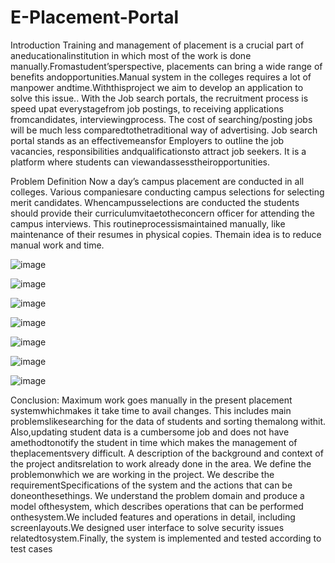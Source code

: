 # E-Placement-Portal


Introduction
Training and management of placement is a crucial part of aneducationalinstitution in which most of the work is done manually.Fromastudent’sperspective, placements can bring a wide range of benefits andopportunities.Manual system in the colleges requires a lot of manpower andtime.Withthisproject we aim to develop an application to solve this issue.. With the Job search portals, the recruitment process is speed upat everystagefrom job postings, to receiving applications fromcandidates, interviewingprocess. The cost of searching/posting jobs will be much less comparedtothetraditional way of advertising. Job search portal stands as an effectivemeansfor Employers to outline the job vacancies, responsibilities andqualificationsto attract job seekers. It is a platform where students can viewandassesstheiropportunities.

Problem Definition
Now a day’s campus placement are conducted in all colleges. Various companiesare conducting campus selections for selecting merit candidates. Whencampusselections are conducted the students should provide their curriculumvitaetotheconcern officer for attending the campus interviews. This routineprocessismaintained manually, like maintenance of their resumes in physical copies. Themain idea is to reduce manual work and time.

![image](https://github.com/shruti200216/E-Placement-Portal/assets/132293976/5a92099c-50f5-4e18-8836-79ce4bc74434)

![image](https://github.com/shruti200216/E-Placement-Portal/assets/132293976/2ae66519-e228-4e1f-96d2-9dc011837349)

![image](https://github.com/shruti200216/E-Placement-Portal/assets/132293976/030c2c48-0ddb-4b6e-ace2-f5afba871616)

![image](https://github.com/shruti200216/E-Placement-Portal/assets/132293976/6e37fbb9-2d48-43fa-9900-66a7c19aed62)

![image](https://github.com/shruti200216/E-Placement-Portal/assets/132293976/5bbfd5b5-c6da-4370-bf2f-f411d8c5a12a)

![image](https://github.com/shruti200216/E-Placement-Portal/assets/132293976/9112251c-7dd4-48b8-b2f5-b2006e0ad18a)

![image](https://github.com/shruti200216/E-Placement-Portal/assets/132293976/3aad21f2-cc75-41e5-bb89-1401cdb1080b)


Conclusion:
Maximum work goes manually in the present placement systemwhichmakes it take time to avail changes. This includes main problemslikesearching for the data of students and sorting themalong withit. Also,updating student data is a cumbersome job and does not have amethodtonotify the student in time which makes the management of theplacementsvery difficult. A description of the background and context of the project anditsrelation to work already done in the area. We define the problemonwhich we are working in the project. We describe the requirementSpecifications of the system and the actions that can be doneonthesethings. We understand the problem domain and produce a model ofthesystem, which describes operations that can be performed onthesystem.We included features and operations in detail, including screenlayouts.We designed user interface to solve security issues relatedtosystem.Finally, the system is implemented and tested according to test cases
